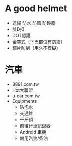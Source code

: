 A good helmet
=====
* 遮陽 防水 防風 防砂塵
* 雙D扣
* DOT認證
* 全罩式（下巴部位有防禦）
* 鏡片防刮（用久不模糊）

汽車
=====
* 8891.com.tw
* Hot大聯盟
* u-car.com.tw
* Equipments
  * 防泡水
  * 交通錐
  * 千斤頂
  * 前後行車記錄器
  * Android 車機
  * 備用汽油/柴油
